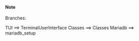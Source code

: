 #### Note

Branches:

TUI ==> TerminalUserInterface
Classes ==> Classes
Mariadb ==> mariadb_setup



